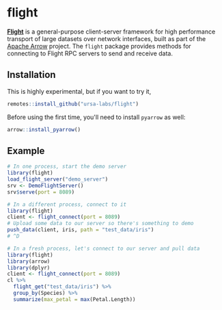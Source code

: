 
# flight

<!-- badges: start -->
<!-- badges: end -->

[**Flight**](http://arrow.apache.org/blog/2019/10/13/introducing-arrow-flight/)
is a general-purpose client-server framework for high performance 
transport of large datasets over network interfaces, built as part of the
[Apache Arrow](https://arrow.apache.org) project.
The `flight` package provides methods for connecting to Flight RPC servers
to send and receive data.

## Installation

This is highly experimental, but if you want to try it, 

``` r
remotes::install_github("ursa-labs/flight")
```

Before using the first time, you'll need to install `pyarrow` as well:

```r
arrow::install_pyarrow()
```

## Example

``` r
# In one process, start the demo server
library(flight)
load_flight_server("demo_server")
srv <- DemoFlightServer()
srv$serve(port = 8089)

# In a different process, connect to it
library(flight)
client <- flight_connect(port = 8089)
# Upload some data to our server so there's something to demo
push_data(client, iris, path = "test_data/iris")
# ^D

# In a fresh process, let's connect to our server and pull data
library(flight)
library(arrow)
library(dplyr)
client <- flight_connect(port = 8089)
cl %>%
  flight_get("test_data/iris") %>%
  group_by(Species) %>%
  summarize(max_petal = max(Petal.Length))
```

